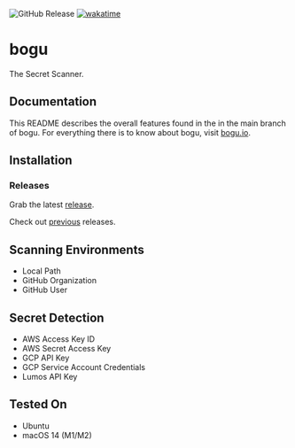 ![GitHub Release](https://img.shields.io/github/v/release/bogu-io/bogu) [![wakatime](https://wakatime.com/badge/github/bogu-io/bogu.svg)](https://wakatime.com/badge/github/bogu-io/bogu)

# bogu

The Secret Scanner.

## Documentation

This README describes the overall features found in the in the main branch of bogu. For everything there is to know about bogu, visit [bogu.io](https://bogu.io).

## Installation

### Releases

Grab the latest [release](https://github.com/bogu-io/bogu/releases/latest).

Check out [previous](https://github.com/bogu-io/bogu/releases) releases.

## Scanning Environments

- Local Path
- GitHub Organization
- GitHub User

## Secret Detection

- AWS Access Key ID
- AWS Secret Access Key
- GCP API Key
- GCP Service Account Credentials
- Lumos API Key

## Tested On

- Ubuntu
- macOS 14 (M1/M2)
